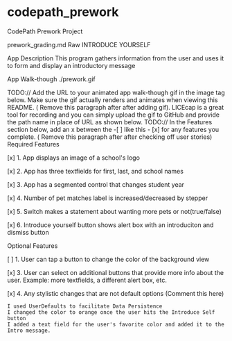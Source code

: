 # codepath_prework
CodePath Prework Project

 prework_grading.md Raw
INTRODUCE YOURSELF 

App Description
This program gathers information from the user and uses it to form and display an introductory message

App Walk-though
./prework.gif

TODO:// Add the URL to your animated app walk-though gif in the image tag below. Make sure the gif actually renders and animates when viewing this README. (   Remove this paragraph after after adding gif). LICEcap is a great tool for recording and you can simply upload the gif to GitHub and provide the path name in place of URL as shown below.
TODO:// In the Features section below, add an x between the -[ ] like this - [x] for any features you complete. (   Remove this paragraph after after checking off user stories)
Required Features

[x] 1. App displays an image of a school's logo

[x] 2. App has three textfields for first, last, and school names

[x] 3. App has a segmented control that changes student year

[x] 4. Number of pet matches label is increased/decreased by stepper

[x] 5. Switch makes a statement about wanting more pets or not(true/false)

[x] 6. Introduce yourself button shows alert box with an introduciton and dismiss button

Optional Features

[ ] 1. User can tap a button to change the color of the background view

[x] 3. User can select on additional buttons that provide more info about the user. Example: more textfields, a different alert box, etc.

[x] 4. Any stylistic changes that are not default options (Comment this here)

    I used UserDefaults to facilitate Data Persistence
    I changed the color to orange once the user hits the Introduce Self button
    I added a text field for the user's favorite color and added it to the Intro message.
      
